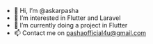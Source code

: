 - 👋 Hi, I’m @askarpasha
- 👀 I’m interested in Flutter and Laravel
- 🌱 I’m currently doing a project in Flutter
- 📫 Contact me on pashaofficial4u@gmail.com

